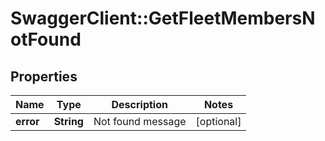 # SwaggerClient::GetFleetMembersNotFound

## Properties
Name | Type | Description | Notes
------------ | ------------- | ------------- | -------------
**error** | **String** | Not found message | [optional] 


